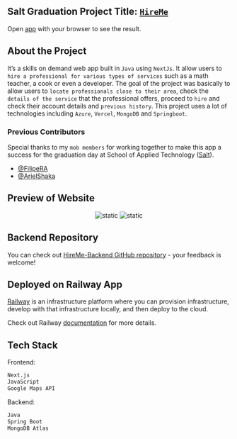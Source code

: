 ## Salt Graduation Project Title: [`HireMe`](https://skillsondemand-production.up.railway.app/gallery?location=Stockholm,%20Sweden&service=)

Open [app](https://skillsondemand-production.up.railway.app/gallery?location=Stockholm,%20Sweden&service=) with your browser to see the result.



## About the Project

It’s a skills on demand web app built in `Java` using `NextJs`. It allow users to `hire a professional for various types of services` such as a math teacher, a cook or even a developer. The goal of the project was basically to allow users to `locate professionals close to their area`, check the `details of the service` that the professional offers, proceed to `hire` and check their account details and `previous history`. This project uses a lot of technologies including `Azure`, `Vercel`, `MongoDB` and `Springboot`. 

### Previous Contributors
Special thanks to my `mob members` for working together to make this app a success for the graduation day at School of Applied Technology ([Salt](https://www.salt.dev/sv-SE)). 
- [@FilipeRA](https://github.com/FilipeRA)
- [@ArielShaka](https://github.com/ArielShaka)

## Preview of Website

<p align="center">
  <img src="https://user-images.githubusercontent.com/52775977/209874406-f23519a2-2ab2-47bd-9c73-c7e7d02bb89d.png" alt="static" />
  <img src="https://user-images.githubusercontent.com/52775977/209874410-d6747806-8f07-4775-933f-9b294222a11e.png" alt="static" />
</p>

## Backend Repository

You can check out [HireMe-Backend GitHub repository](https://github.com/omgshalihin/skillsondemand_backend/) - your feedback is welcome!

## Deployed on Railway App

[Railway](https://railway.app/) is an infrastructure platform where you can provision infrastructure, develop with that infrastructure locally, and then deploy to the cloud.

Check out Railway [documentation](https://docs.railway.app/) for more details.

## Tech Stack

Frontend:

```bash
Next.js
JavaScript
Google Maps API
```

Backend:

```bash
Java
Spring Boot
MongoDB Atlas
```

